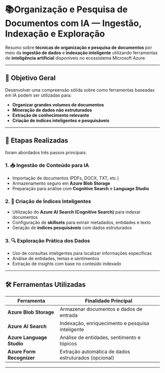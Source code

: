 # 📚Organização e Pesquisa de Documentos com IA — Ingestão, Indexação e Exploração

Resumo sobre **técnicas de organização e pesquisa de documentos** por meio da **ingestão de dados** e **indexação inteligente** utilizando ferramentas de **inteligência artificial** disponíveis no ecossistema Microsoft Azure.

---

## 🎯 Objetivo Geral

Desenvolver uma compreensão sólida sobre como ferramentas baseadas em IA podem ser utilizadas para:

- **Organizar grandes volumes de documentos**
- **Mineração de dados não estruturados**
- **Extração de conhecimento relevante**
- **Criação de índices inteligentes e pesquisáveis**

---

## 🧭 Etapas Realizadas

foram abordados três passos principais:

### 1. 📥 Ingestão de Conteúdo para IA
- Importação de documentos (PDFs, DOCX, TXT, etc.)
- Armazenamento seguro em **Azure Blob Storage**
- Preparação para análise com **Cognitive Search** e **Language Studio**

### 2. 📌 Criação de Índices Inteligentes
- Utilização do **Azure AI Search (Cognitive Search)** para indexar documentos
- Configuração de **skillsets** para extrair metadados, entidades e texto
- Geração de **índices pesquisáveis** com dados estruturados

### 3. 🔍 Exploração Prática dos Dados
- Uso de consultas inteligentes para localizar informações específicas
- Análise de entidades, temas e sentimentos
- Extração de insights com base no conteúdo indexado

---

## 🛠️ Ferramentas Utilizadas

| Ferramenta               | Finalidade Principal                                |
|--------------------------|------------------------------------------------------|
| **Azure Blob Storage**   | Armazenar documentos e dados de entrada             |
| **Azure AI Search**      | Indexação, enriquecimento e pesquisa inteligente    |
| **Azure Language Studio**| Análise de entidades, sentimento e tópicos          |
| **Azure Form Recognizer**| Extração automática de dados estruturados (opcional)|

---


